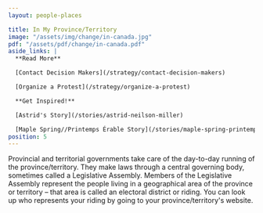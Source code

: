 ```yaml
---
layout: people-places

title: In My Province/Territory
image: "/assets/img/change/in-canada.jpg"
pdf: "/assets/pdf/change/in-canada.pdf"
aside_links: |
  **Read More**

  [Contact Decision Makers](/strategy/contact-decision-makers)

  [Organize a Protest](/strategy/organize-a-protest)

  **Get Inspired!**

  [Astrid's Story](/stories/astrid-neilson-miller)

  [Maple Spring//Printemps Érable Story](/stories/maple-spring-printemps-erable)
position: 5
---
```

Provincial and territorial governments take care of the day-to-day running of the province/territory. They make laws through a central governing body, sometimes called a Legislative Assembly. Members of the Legislative Assembly represent the people living in a geographical area of the province or territory – that area is called an electoral district or riding. You can look up who represents your riding by going to your province/territory's website.
